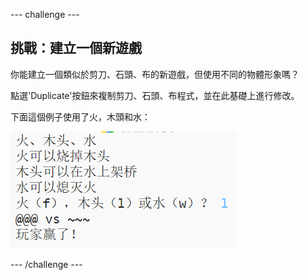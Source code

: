 --- challenge ---

## 挑戰：建立一個新遊戲

你能建立一個類似於剪刀、石頭、布的新遊戲，但使用不同的物體形象嗎？

點選'Duplicate'按鈕來複制剪刀、石頭、布程式，並在此基礎上進行修改。

下面這個例子使用了火，木頭和水：

![截圖](images/rps-fire.png)

--- /challenge ---

